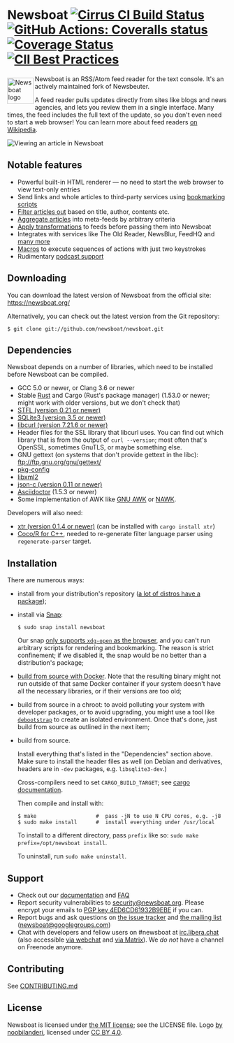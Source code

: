 Newsboat [![Cirrus CI Build Status](https://api.cirrus-ci.com/github/newsboat/newsboat.svg)](https://cirrus-ci.com/github/newsboat/newsboat) [![GitHub Actions: Coveralls status](https://github.com/newsboat/newsboat/workflows/Coveralls/badge.svg)](https://github.com/newsboat/newsboat/actions?query=workflow%3ACoveralls) [![Coverage Status](https://coveralls.io/repos/github/newsboat/newsboat/badge.svg?branch=master)](https://coveralls.io/github/newsboat/newsboat?branch=master) [![CII Best Practices](https://bestpractices.coreinfrastructure.org/projects/3328/badge)](https://bestpractices.coreinfrastructure.org/projects/3328)
========

<a href="https://newsboat.org">
<img
    src="https://newsboat.org/logo.svg"
    alt="Newsboat logo"
    align="left"
    height="60"
    width="60"
    vspace="6" /></a>

Newsboat is an RSS/Atom feed reader for the text console. It's an actively
maintained fork of Newsbeuter.

A feed reader pulls updates directly from sites like blogs and news agencies,
and lets you review them in a single interface. Many times, the feed includes
the full text of the update, so you don't even need to start a web browser! You
can learn more about feed readers [on
Wikipedia](https://en.wikipedia.org/wiki/News_aggregator).

<img
    style="display: block; margin-left: auto; margin-right: auto;"
    src="https://newsboat.org/images/2.25-screenshot_2x-33f26153.png"
    alt="Viewing an article in Newsboat"
    />

Notable features
----------------

* Powerful built-in HTML renderer — no need to start the web browser to view
    text-only entries
* Send links and whole articles to third-party services using [bookmarking
    scripts](https://newsboat.org/releases/2.25/docs/newsboat.html#_bookmarking)
* [Filter articles out](https://newsboat.org/releases/2.25/docs/newsboat.html#_killfiles)
    based on title, author, contents etc.
* [Aggregate articles](https://newsboat.org/releases/2.25/docs/newsboat.html#_query_feeds)
    into meta-feeds by arbitrary criteria
* [Apply transformations](https://newsboat.org/releases/2.25/docs/newsboat.html#_scripts_and_filters_snownews_extensions)
    to feeds before passing them into Newsboat
* Integrates with services like The Old Reader, NewsBlur, FeedHQ
    and [many more](https://newsboat.org/releases/2.25/docs/newsboat.html#_newsboat_as_a_client_for_newsreading_services)
* [Macros](https://newsboat.org/releases/2.25/docs/newsboat.html#_macro_support)
    to execute sequences of actions with just two keystrokes
* Rudimentary [podcast support](https://newsboat.org/releases/2.25/docs/newsboat.html#_podcast_support)

Downloading
-----------

You can download the latest version of Newsboat from the official site:
https://newsboat.org/

Alternatively, you can check out the latest version from the Git repository:

	$ git clone git://github.com/newsboat/newsboat.git

Dependencies
------------

Newsboat depends on a number of libraries, which need to be installed before
Newsboat can be compiled.

<!--
    UPDATE doc/newsboat.asciidoc IF YOU CHANGE THIS LIST
-->
- GCC 5.0 or newer, or Clang 3.6 or newer
- Stable [Rust](https://www.rust-lang.org/en-US/) and Cargo (Rust's package
    manager) (1.53.0 or newer; might work with older versions, but we don't
    check that)
- [STFL (version 0.21 or newer)](http://www.clifford.at/stfl/)
- [SQLite3 (version 3.5 or newer)](https://www.sqlite.org/download.html)
- [libcurl (version 7.21.6 or newer)](https://curl.haxx.se/download.html)
- Header files for the SSL library that libcurl uses. You can find out which
    library that is from the output of `curl --version`; most often that's
    OpenSSL, sometimes GnuTLS, or maybe something else.
- GNU gettext (on systems that don't provide gettext in the libc):
  ftp://ftp.gnu.org/gnu/gettext/
- [pkg-config](https://pkg-config.freedesktop.org/wiki/)
- [libxml2](http://xmlsoft.org/downloads.html)
- [json-c (version 0.11 or newer)](https://github.com/json-c/json-c/wiki)
- [Asciidoctor](https://asciidoctor.org/) (1.5.3 or newer)
- Some implementation of AWK like [GNU AWK](https://www.gnu.org/software/gawk) or [NAWK](https://github.com/onetrueawk/awk).

Developers will also need:

- [xtr (version 0.1.4 or newer)](https://github.com/woboq/tr) (can be installed
    with `cargo install xtr`)
- [Coco/R for C++](http://www.ssw.uni-linz.ac.at/coco/), needed to re-generate
    filter language parser using `regenerate-parser` target.
<!--
    UPDATE doc/newsboat.asciidoc IF YOU CHANGE THIS LIST
-->

Installation
------------

<!--
    UPDATE doc/newsboat.asciidoc IF YOU CHANGE THIS LIST
-->

There are numerous ways:

- install from your distribution's repository ([a lot of distros have
    a package](https://repology.org/project/newsboat));

- install via [Snap](https://snapcraft.io/docs/installing-snapd):

      $ sudo snap install newsboat

  Our snap [only supports `xdg-open` as the browser][snap-browser], and you
  can't run arbitrary scripts for rendering and bookmarking. The reason is
  strict confinement; if we disabled it, the snap would be no better than
  a distribution's package;

  [snap-browser]: https://newsboat.org/releases/2.25/docs/faq.html#_regarding_newsboat_snap_installations

- [build from source with Docker](doc/docker.md). Note that the resulting binary
    might not run outside of that same Docker container if your system doesn't
    have all the necessary libraries, or if their versions are too old;

- build from source in a chroot: to avoid polluting your system with developer
    packages, or to avoid upgrading, you might use a tool like
    [`debootstrap`](https://wiki.debian.org/Debootstrap) to create an isolated
    environment. Once that's done, just build from source as outlined in the
    next item;

- build from source.

    Install everything that's listed in the "Dependencies" section above. Make
    sure to install the header files as well (on Debian and derivatives, headers
    are in `-dev` packages, e.g. `libsqlite3-dev`.)

    Cross-compilers need to set `CARGO_BUILD_TARGET`; see [cargo
    documentation](https://doc.rust-lang.org/cargo/reference/config.html#environment-variables).

    Then compile and install with:

      $ make                   #  pass -jN to use N CPU cores, e.g. -j8
      $ sudo make install      #  install everything under /usr/local

    To install to a different directory, pass `prefix` like so: `sudo make
    prefix=/opt/newsboat install`.

    To uninstall, run `sudo make uninstall`.

<!--
    UPDATE doc/newsboat.asciidoc IF YOU CHANGE THIS LIST
-->

Support
-------

* Check out our
  [documentation](https://newsboat.org/releases/2.25/docs/newsboat.html) and
  [FAQ](https://newsboat.org/releases/2.25/docs/faq.html)
* Report security vulnerabilities to security@newsboat.org. Please encrypt your emails to
  [PGP key 4ED6CD61932B9EBE](https://newsboat.org/newsboat.pgp) if you can.
* Report bugs and ask questions on
  [the issue tracker](https://github.com/newsboat/newsboat/issues) and
  [the mailing list](https://groups.google.com/group/newsboat)
  (newsboat@googlegroups.com)
* Chat with developers and fellow users on #newsboat at
  [irc.libera.chat](https://libera.chat) (also accessible [via
  webchat](https://web.libera.chat/) and [via
  Matrix](https://matrix.to/#/#newsboat:libera.chat)). We *do not* have
  a channel on Freenode anymore.

Contributing
------------

See [CONTRIBUTING.md](CONTRIBUTING.md)

License
-------

Newsboat is licensed under [the MIT
license](https://opensource.org/licenses/MIT); see the LICENSE file. Logo [by
noobilanderi](https://groups.google.com/forum/#!topic/newsboat/Xm5pTsbeMEk),
licensed under [CC BY 4.0](https://creativecommons.org/licenses/by/4.0/).
